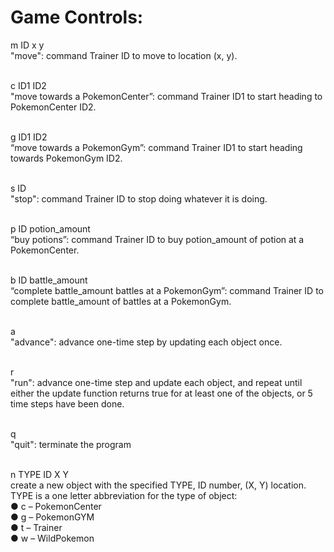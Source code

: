 # Game Controls:

m ID x y<br>
"move": command Trainer ID to move to location (x, y).<br><br>
  
c ID1 ID2<br>
  "move towards a PokemonCenter”: command Trainer ID1 to start heading to PokemonCenter ID2.<br><br>
  
g ID1 ID2<br>
  “move towards a PokemonGym”: command Trainer ID1 to start heading towards PokemonGym ID2.<br><br>
  
s ID<br>
  "stop": command Trainer ID to stop doing whatever it is doing.<br><br>
  
p ID potion_amount<br>
  “buy potions”: command Trainer ID to buy potion_amount of potion at a PokemonCenter.<br><br>
  
b ID battle_amount<br>
  “complete battle_amount battles at a PokemonGym”: command Trainer ID to complete battle_amount of battles at a PokemonGym.<br><br>
  
a<br>
  "advance": advance one-time step by updating each object once.<br><br>
  
r<br>
  "run": advance one-time step and update each object, and repeat until either the update function returns true for at least one of the objects, or 5 time steps have been done.<br><br>
  
q<br>
  "quit": terminate the program<br><br>
  
n TYPE ID X Y<br>
  create a new object with the specified TYPE, ID number, (X, Y) location.<br>
  TYPE is a one letter abbreviation for the type of object:<br>
    ● c – PokemonCenter<br>
    ● g – PokemonGYM<br>
    ● t – Trainer<br>
    ● w – WildPokemon<br><br><br>
    
